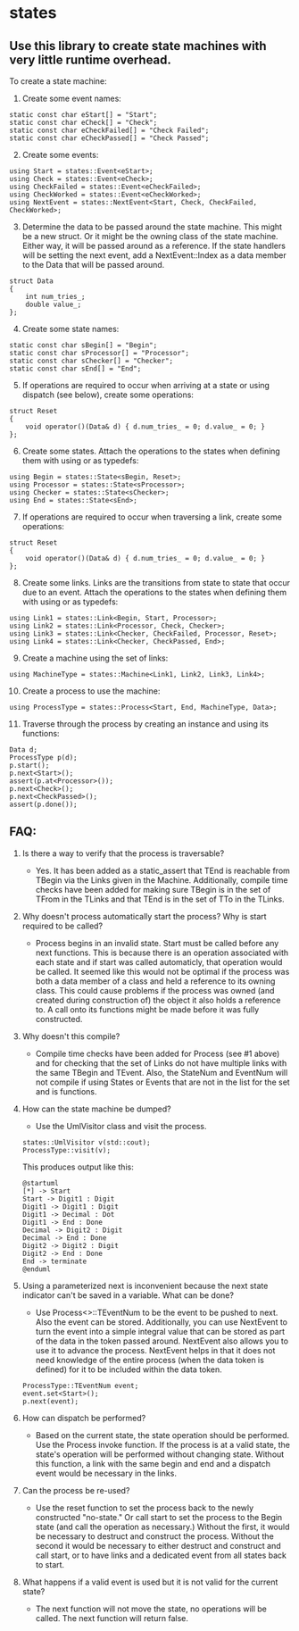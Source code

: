 # states

## Use this library to create state machines with very little runtime overhead.

To create a state machine:
1.  Create some event names:
```
static const char eStart[] = "Start";
static const char eCheck[] = "Check";
static const char eCheckFailed[] = "Check Failed";
static const char eCheckPassed[] = "Check Passed";
```
2.  Create some events:
```
using Start = states::Event<eStart>;
using Check = states::Event<eCheck>;
using CheckFailed = states::Event<eCheckFailed>;
using CheckWorked = states::Event<eCheckWorked>;
using NextEvent = states::NextEvent<Start, Check, CheckFailed, CheckWorked>;
```
3.  Determine the data to be passed around the state machine.  This might be a new struct.  Or it might be the owning class of the state machine.  Either way, it will be passed around as a reference.  If the state handlers will be setting the next event, add a NextEvent::Index as a data member to the Data that will be passed around.
```
struct Data
{
    int num_tries_;
    double value_;
};
```
4.  Create some state names:
```
static const char sBegin[] = "Begin";
static const char sProcessor[] = "Processor";
static const char sChecker[] = "Checker";
static const char sEnd[] = "End";
```
5.  If operations are required to occur when arriving at a state or using dispatch (see below), create some operations:
```
struct Reset
{
    void operator()(Data& d) { d.num_tries_ = 0; d.value_ = 0; }
};
```
6.  Create some states. Attach the operations to the states when defining them with using or as typedefs:
```
using Begin = states::State<sBegin, Reset>;
using Processor = states::State<sProcessor>;
using Checker = states::State<sChecker>;
using End = states::State<sEnd>;
```
7.  If operations are required to occur when traversing a link, create some operations:
```
struct Reset
{
    void operator()(Data& d) { d.num_tries_ = 0; d.value_ = 0; }
};
```
8.  Create some links.  Links are the transitions from state to state that occur due to an event. Attach the operations to the states when defining them with using or as typedefs:
```
using Link1 = states::Link<Begin, Start, Processor>;
using Link2 = states::Link<Processor, Check, Checker>;
using Link3 = states::Link<Checker, CheckFailed, Processor, Reset>;
using Link4 = states::Link<Checker, CheckPassed, End>;
```
9. Create a machine using the set of links:
```
using MachineType = states::Machine<Link1, Link2, Link3, Link4>;
```
10. Create a process to use the machine:
```
using ProcessType = states::Process<Start, End, MachineType, Data>;
```
11. Traverse through the process by creating an instance and using its functions:
```
Data d;
ProcessType p(d);
p.start();
p.next<Start>();
assert(p.at<Processor>());
p.next<Check>();
p.next<CheckPassed>();
assert(p.done());
```

## FAQ:
1. Is there a way to verify that the process is traversable?
    -   Yes.  It has been added as a static_assert that TEnd is reachable from TBegin via the Links given in the Machine.  Additionally, compile time checks have been added for making sure TBegin is in the set of TFrom in the TLinks and that TEnd is in the set of TTo in the TLinks.  
    
2. Why doesn't process automatically start the process?  Why is start required to be called?
    -   Process begins in an invalid state.  Start must be called before any next functions.  This is because there is an operation associated with each state and if start was called automaticly, that operation would be called.  It seemed like this would not be optimal if the process was both a data member of a class and held a reference to its owning class.  This could cause problems if the process was owned (and created during construction of) the object it also holds a reference to.  A call onto its functions might be made before it was fully constructed.
    
3. Why doesn't this compile?
    -   Compile time checks have been added for Process (see #1 above) and for checking that the set of Links do not have multiple links with the same TBegin and TEvent.  Also, the StateNum and EventNum will not compile if using States or Events that are not in the list for the set and is functions.
    
4. How can the state machine be dumped?
    -   Use the UmlVisitor class and visit the process.
    ```
    states::UmlVisitor v(std::cout);
    ProcessType::visit(v);
    ```
    This produces output like this:
    ```
    @startuml
    [*] -> Start
    Start -> Digit1 : Digit
    Digit1 -> Digit1 : Digit
    Digit1 -> Decimal : Dot
    Digit1 -> End : Done
    Decimal -> Digit2 : Digit
    Decimal -> End : Done
    Digit2 -> Digit2 : Digit
    Digit2 -> End : Done
    End -> terminate
    @enduml
    ```
    
5. Using a parameterized next is inconvenient because the next state indicator can't be saved in a variable.  What can be done?
    -   Use Process<>::TEventNum to be the event to be pushed to next.  Also the event can be stored.  Additionally, you can use NextEvent to turn the event into a simple integral value that can be stored as part of the data in the token passed around.  NextEvent also allows you to use it to advance the process.  NextEvent helps in that it does not need knowledge of the entire process (when the data token is defined) for it to be included within the data token. 
    ```
    ProcessType::TEventNum event;
    event.set<Start>();
    p.next(event);
    ```

6. How can dispatch be performed?  
    -   Based on the current state, the state operation should be performed. Use the Process invoke function.  If the process is at a valid state, the state's operation will be performed without changing state.  Without this function, a link with the same begin and end and a dispatch event would be necessary in the links.
    
7. Can the process be re-used?
    -   Use the reset function to set the process back to the newly constructed "no-state."  Or call start to set the process to the Begin state (and call the operation as necessary.)  Without the first, it would be necessary to destruct and construct the process.  Without the second it would be necessary to either destruct and construct and call start, or to have links and a dedicated event from all states back to start.
    
8. What happens if a valid event is used but it is not valid for the current state?
    -   The next function will not move the state, no operations will be called.  The next function will return false.
